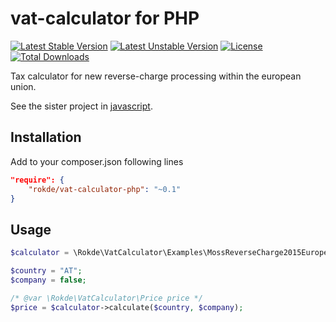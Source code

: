 # vat-calculator for PHP

[![Latest Stable Version](https://poser.pugx.org/rokde/vat-calculator-php/v/stable.svg)](https://packagist.org/packages/rokde/vat-calculator-php) [![Latest Unstable Version](https://poser.pugx.org/rokde/vat-calculator-php/v/unstable.svg)](https://packagist.org/packages/rokde/vat-calculator-php) [![License](https://poser.pugx.org/rokde/vat-calculator-php/license.svg)](https://packagist.org/packages/rokde/vat-calculator-php) [![Total Downloads](https://poser.pugx.org/rokde/vat-calculator-php/downloads.svg)](https://packagist.org/packages/rokde/vat-calculator-php)

Tax calculator for new reverse-charge processing within the european union.

See the sister project in [javascript](https://github.com/rokde/vat-calculator).

## Installation

Add to your composer.json following lines

```json
"require": {
	"rokde/vat-calculator-php": "~0.1"
}
```
	
## Usage

```php	
$calculator = \Rokde\VatCalculator\Examples\MossReverseCharge2015Europe::getCalculator('DE');

$country = "AT";
$company = false;

/* @var \Rokde\VatCalculator\Price price */
$price = $calculator->calculate($country, $company);
```

